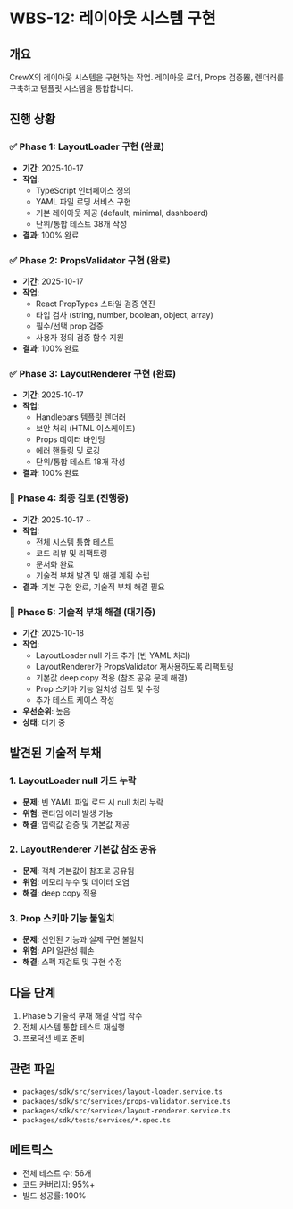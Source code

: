 # WBS-12: 레이아웃 시스템 구현

## 개요
CrewX의 레이아웃 시스템을 구현하는 작업. 레이아웃 로더, Props 검증器, 렌더러를 구축하고 템플릿 시스템을 통합합니다.

## 진행 상황

### ✅ Phase 1: LayoutLoader 구현 (완료)
- **기간**: 2025-10-17
- **작업**: 
  - TypeScript 인터페이스 정의
  - YAML 파일 로딩 서비스 구현
  - 기본 레이아웃 제공 (default, minimal, dashboard)
  - 단위/통합 테스트 38개 작성
- **결과**: 100% 완료

### ✅ Phase 2: PropsValidator 구현 (완료)
- **기간**: 2025-10-17
- **작업**:
  - React PropTypes 스타일 검증 엔진
  - 타입 검사 (string, number, boolean, object, array)
  - 필수/선택 prop 검증
  - 사용자 정의 검증 함수 지원
- **결과**: 100% 완료

### ✅ Phase 3: LayoutRenderer 구현 (완료)
- **기간**: 2025-10-17
- **작업**:
  - Handlebars 템플릿 렌더러
  - 보안 처리 (HTML 이스케이프)
  - Props 데이터 바인딩
  - 에러 핸들링 및 로깅
  - 단위/통합 테스트 18개 작성
- **결과**: 100% 완료

### 🔧 Phase 4: 최종 검토 (진행중)
- **기간**: 2025-10-17 ~
- **작업**:
  - 전체 시스템 통합 테스트
  - 코드 리뷰 및 리팩토링
  - 문서화 완료
  - 기술적 부채 발견 및 해결 계획 수립
- **결과**: 기본 구현 완료, 기술적 부채 해결 필요

### 🔄 Phase 5: 기술적 부채 해결 (대기중)
- **기간**: 2025-10-18
- **작업**:
  - LayoutLoader null 가드 추가 (빈 YAML 처리)
  - LayoutRenderer가 PropsValidator 재사용하도록 리팩토링
  - 기본값 deep copy 적용 (참조 공유 문제 해결)
  - Prop 스키마 기능 일치성 검토 및 수정
  - 추가 테스트 케이스 작성
- **우선순위**: 높음
- **상태**: 대기 중

## 발견된 기술적 부채

### 1. LayoutLoader null 가드 누락
- **문제**: 빈 YAML 파일 로드 시 null 처리 누락
- **위험**: 런타임 에러 발생 가능
- **해결**: 입력값 검증 및 기본값 제공

### 2. LayoutRenderer 기본값 참조 공유
- **문제**: 객체 기본값이 참조로 공유됨
- **위험**: 메모리 누수 및 데이터 오염
- **해결**: deep copy 적용

### 3. Prop 스키마 기능 불일치
- **문제**: 선언된 기능과 실제 구현 불일치
- **위험**: API 일관성 훼손
- **해결**: 스펙 재검토 및 구현 수정

## 다음 단계
1. Phase 5 기술적 부채 해결 작업 착수
2. 전체 시스템 통합 테스트 재실행
3. 프로덕션 배포 준비

## 관련 파일
- `packages/sdk/src/services/layout-loader.service.ts`
- `packages/sdk/src/services/props-validator.service.ts`
- `packages/sdk/src/services/layout-renderer.service.ts`
- `packages/sdk/tests/services/*.spec.ts`

## 메트릭스
- 전체 테스트 수: 56개
- 코드 커버리지: 95%+
- 빌드 성공률: 100%